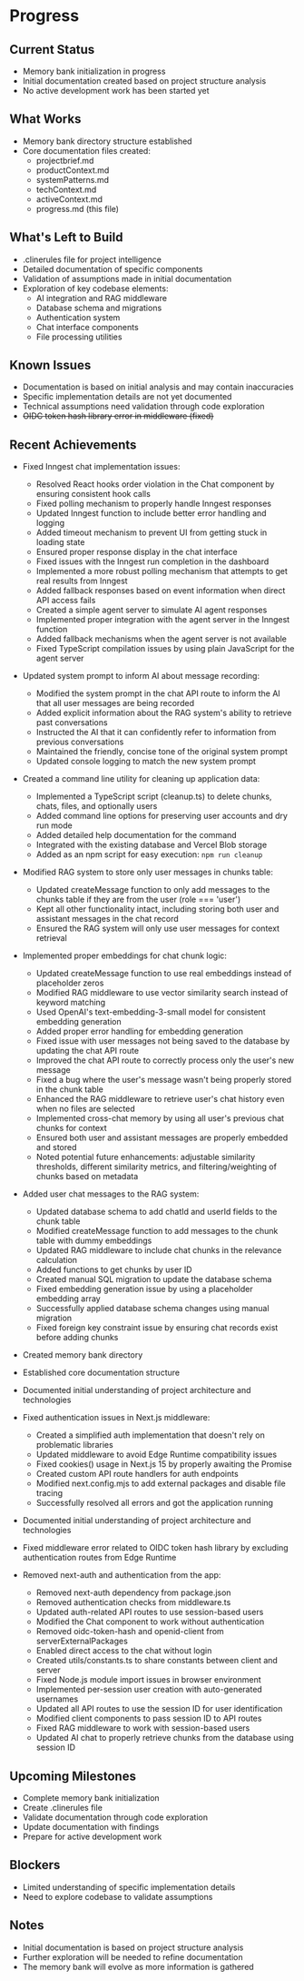 # Progress

## Current Status
- Memory bank initialization in progress
- Initial documentation created based on project structure analysis
- No active development work has been started yet

## What Works
- Memory bank directory structure established
- Core documentation files created:
  - projectbrief.md
  - productContext.md
  - systemPatterns.md
  - techContext.md
  - activeContext.md
  - progress.md (this file)

## What's Left to Build
- .clinerules file for project intelligence
- Detailed documentation of specific components
- Validation of assumptions made in initial documentation
- Exploration of key codebase elements:
  - AI integration and RAG middleware
  - Database schema and migrations
  - Authentication system
  - Chat interface components
  - File processing utilities

## Known Issues
- Documentation is based on initial analysis and may contain inaccuracies
- Specific implementation details are not yet documented
- Technical assumptions need validation through code exploration
- ~~OIDC token hash library error in middleware (fixed)~~
## Recent Achievements
- Fixed Inngest chat implementation issues:
  - Resolved React hooks order violation in the Chat component by ensuring consistent hook calls
  - Fixed polling mechanism to properly handle Inngest responses
  - Updated Inngest function to include better error handling and logging
  - Added timeout mechanism to prevent UI from getting stuck in loading state
  - Ensured proper response display in the chat interface
  - Fixed issues with the Inngest run completion in the dashboard
  - Implemented a more robust polling mechanism that attempts to get real results from Inngest
  - Added fallback responses based on event information when direct API access fails
  - Created a simple agent server to simulate AI agent responses
  - Implemented proper integration with the agent server in the Inngest function
  - Added fallback mechanisms when the agent server is not available
  - Fixed TypeScript compilation issues by using plain JavaScript for the agent server
- Updated system prompt to inform AI about message recording:
  - Modified the system prompt in the chat API route to inform the AI that all user messages are being recorded
  - Added explicit information about the RAG system's ability to retrieve past conversations
  - Instructed the AI that it can confidently refer to information from previous conversations
  - Maintained the friendly, concise tone of the original system prompt
  - Updated console logging to match the new system prompt

- Created a command line utility for cleaning up application data:
  - Implemented a TypeScript script (cleanup.ts) to delete chunks, chats, files, and optionally users
  - Added command line options for preserving user accounts and dry run mode
  - Added detailed help documentation for the command
  - Integrated with the existing database and Vercel Blob storage
  - Added as an npm script for easy execution: `npm run cleanup`

- Modified RAG system to store only user messages in chunks table:
  - Updated createMessage function to only add messages to the chunks table if they are from the user (role === 'user')
  - Kept all other functionality intact, including storing both user and assistant messages in the chat record
  - Ensured the RAG system will only use user messages for context retrieval
- Implemented proper embeddings for chat chunk logic:
  - Updated createMessage function to use real embeddings instead of placeholder zeros
  - Modified RAG middleware to use vector similarity search instead of keyword matching
  - Used OpenAI's text-embedding-3-small model for consistent embedding generation
  - Added proper error handling for embedding generation
  - Fixed issue with user messages not being saved to the database by updating the chat API route
  - Improved the chat API route to correctly process only the user's new message
  - Fixed a bug where the user's message wasn't being properly stored in the chunk table
  - Enhanced the RAG middleware to retrieve user's chat history even when no files are selected
  - Implemented cross-chat memory by using all user's previous chat chunks for context
  - Ensured both user and assistant messages are properly embedded and stored
  - Noted potential future enhancements: adjustable similarity thresholds, different similarity metrics, and filtering/weighting of chunks based on metadata
- Added user chat messages to the RAG system:
  - Updated database schema to add chatId and userId fields to the chunk table
  - Modified createMessage function to add messages to the chunk table with dummy embeddings
  - Updated RAG middleware to include chat chunks in the relevance calculation
  - Added functions to get chunks by user ID
  - Created manual SQL migration to update the database schema
  - Fixed embedding generation issue by using a placeholder embedding array
  - Successfully applied database schema changes using manual migration
  - Fixed foreign key constraint issue by ensuring chat records exist before adding chunks
- Created memory bank directory
- Established core documentation structure
- Documented initial understanding of project architecture and technologies
- Fixed authentication issues in Next.js middleware:
  - Created a simplified auth implementation that doesn't rely on problematic libraries
  - Updated middleware to avoid Edge Runtime compatibility issues
  - Fixed cookies() usage in Next.js 15 by properly awaiting the Promise
  - Created custom API route handlers for auth endpoints
  - Modified next.config.mjs to add external packages and disable file tracing
  - Successfully resolved all errors and got the application running
- Documented initial understanding of project architecture and technologies
- Fixed middleware error related to OIDC token hash library by excluding authentication routes from Edge Runtime
- Removed next-auth and authentication from the app:
  - Removed next-auth dependency from package.json
  - Removed authentication checks from middleware.ts
  - Updated auth-related API routes to use session-based users
  - Modified the Chat component to work without authentication
  - Removed oidc-token-hash and openid-client from serverExternalPackages
  - Enabled direct access to the chat without login
  - Created utils/constants.ts to share constants between client and server
  - Fixed Node.js module import issues in browser environment
  - Implemented per-session user creation with auto-generated usernames
  - Updated all API routes to use the session ID for user identification
  - Modified client components to pass session ID to API routes
  - Fixed RAG middleware to work with session-based users
  - Updated AI chat to properly retrieve chunks from the database using session ID

## Upcoming Milestones
- Complete memory bank initialization
- Create .clinerules file
- Validate documentation through code exploration
- Update documentation with findings
- Prepare for active development work

## Blockers
- Limited understanding of specific implementation details
- Need to explore codebase to validate assumptions

## Notes
- Initial documentation is based on project structure analysis
- Further exploration will be needed to refine documentation
- The memory bank will evolve as more information is gathered
